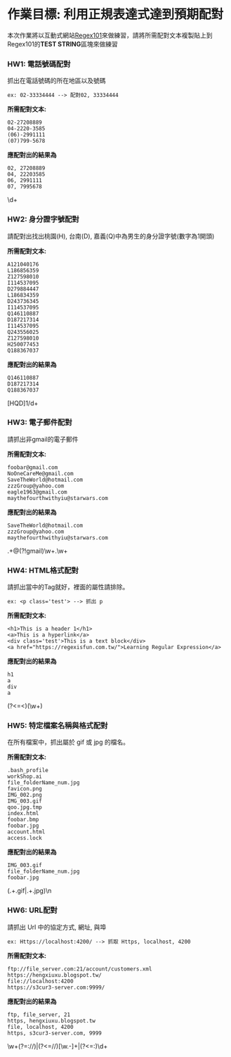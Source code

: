 # 作業目標: 利用正規表達式達到預期配對
本次作業將以互動式網站[Regex101](https://regex101.com/)來做練習，請將所需配對文本複製貼上到Regex101的**TEST STRING**區塊來做練習

### HW1: 電話號碼配對

抓出在電話號碼的所在地區以及號碼

```
ex: 02-33334444 --> 配對02, 33334444
```


**所需配對文本:**
```
02-27208889
04-2220-3585
(06)-2991111
(07)799-5678
```

**應配對出的結果為**
```
02, 27208889
04, 22203585
06, 2991111
07, 7995678
```

\d+

### HW2: 身分證字號配對
請配對出找出桃園(H), 台南(D), 嘉義(Q)中為男生的身分證字號(數字為1開頭)

**所需配對文本:**
```
A121040176
L186856359
Z127598010
I114537095
D279884447
L186834359
D243736345
I114537095
Q146110887
D187217314
I114537095
Q243556025
Z127598010
H250077453
Q188367037
```

**應配對出的結果為**
```
Q146110887
D187217314
Q188367037
```

[HQD]1/d+

### HW3: 電子郵件配對
請抓出非gmail的電子郵件

**所需配對文本:**
```
foobar@gmail.com
NoOneCareMe@gmail.com
SaveTheWorld@hotmail.com
zzzGroup@yahoo.com
eagle1963@gmail.com
maythefourthwithyiu@starwars.com
```

**應配對出的結果為**
```
SaveTheWorld@hotmail.com
zzzGroup@yahoo.com
maythefourthwithyiu@starwars.com
```


.+@(?!gmail)\w+\.\w+

### HW4: HTML格式配對

請抓出<TAG>當中的Tag就好，裡面的屬性請排除。

```
ex: <p class='test'> --> 抓出 p
```

**所需配對文本:**
```
<h1>This is a header 1</h1>
<a>This is a hyperlink</a>
<div class='test'>This is a text block</div>
<a href="https://regexisfun.com.tw/">Learning Regular Expression</a>
```

**應配對出的結果為**
```
h1
a
div
a
```

(?<=<)(\w+)

### HW5: 特定檔案名稱與格式配對

在所有檔案中，抓出屬於 gif 或 jpg 的檔名。


**所需配對文本:**
```
.bash_profile
workShop.ai
file_folderName_num.jpg
favicon.png
IMG_002.png
IMG_003.gif
qoo.jpg.tmp
index.html
foobar.bmp
foobar.jpg
account.html
access.lock
```

**應配對出的結果為**
```
IMG_003.gif
file_folderName_num.jpg
foobar.jpg
```

(.+\.gif|.+\.jpg)\n

### HW6: URL配對

請抓出 Url 中的協定方式, 網址, 與埠

```
ex: Https://localhost:4200/ --> 抓取 Https, localhost, 4200
```

**所需配對文本:**
```
ftp://file_server.com:21/account/customers.xml
https://hengxiuxu.blogspot.tw/
file://localhost:4200
https://s3cur3-server.com:9999/
```

**應配對出的結果為**
```
ftp, file_server, 21
https, hengxiuxu.blogspot.tw
file, localhost, 4200
https, s3cur3-server.com, 9999
```

\w+(?=://)|(?<=//)[\w\.\-]+|(?<=:)\d+


```python

```
